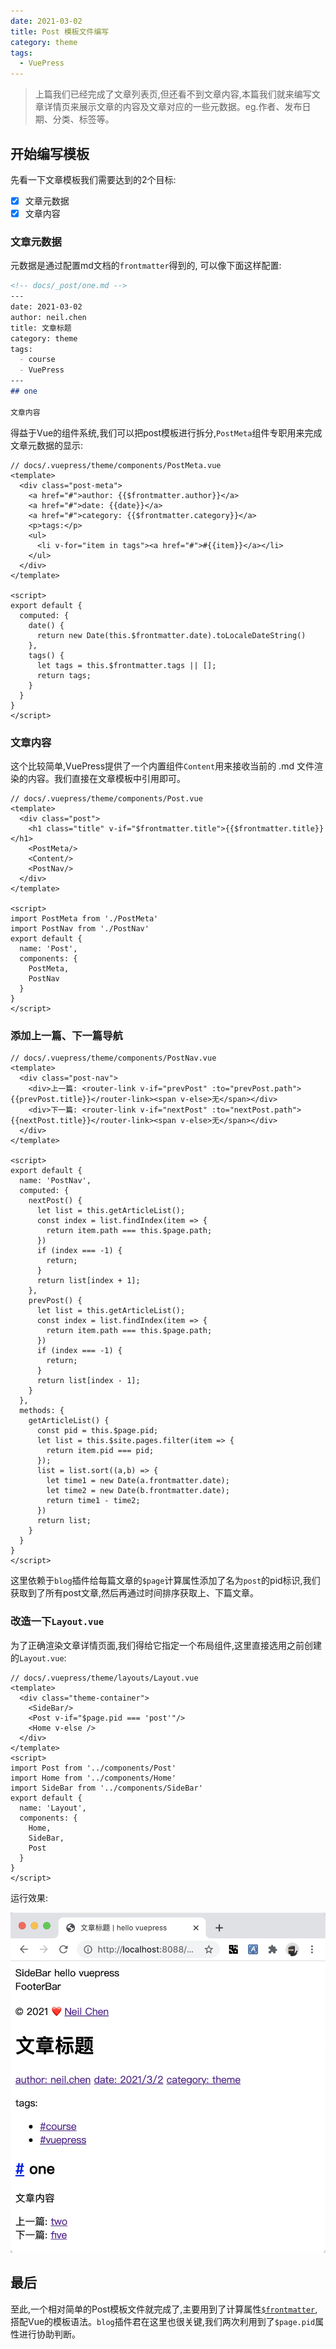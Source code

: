 ```yaml
---
date: 2021-03-02
title: Post 模板文件编写
category: theme
tags:
  - VuePress
---
```


> 上篇我们已经完成了文章列表页,但还看不到文章内容,本篇我们就来编写文章详情页来展示文章的内容及文章对应的一些元数据。eg.作者、发布日期、分类、标签等。

<!-- more -->

## 开始编写模板

先看一下文章模板我们需要达到的2个目标:

- [x] 文章元数据
- [x] 文章内容

### 文章元数据

元数据是通过配置md文档的`frontmatter`得到的, 可以像下面这样配置:

``` md {2-10}
<!-- docs/_post/one.md -->
---
date: 2021-03-02
author: neil.chen
title: 文章标题
category: theme
tags:
  - course
  - VuePress
---
## one 

文章内容

```

得益于Vue的组件系统,我们可以把post模板进行拆分,`PostMeta`组件专职用来完成文章元数据的显示:

``` vue
// docs/.vuepress/theme/components/PostMeta.vue
<template>
  <div class="post-meta">
    <a href="#">author: {{$frontmatter.author}}</a>
    <a href="#">date: {{date}}</a>
    <a href="#">category: {{$frontmatter.category}}</a>
    <p>tags:</p>
    <ul>
      <li v-for="item in tags"><a href="#">#{{item}}</a></li>
    </ul>
  </div>
</template>

<script>
export default {
  computed: {
    date() {
      return new Date(this.$frontmatter.date).toLocaleDateString()
    },
    tags() {
      let tags = this.$frontmatter.tags || [];
      return tags;
    }
  }
}
</script>
```

### 文章内容

这个比较简单,VuePress提供了一个内置组件`Content`用来接收当前的 .md 文件渲染的内容。我们直接在文章模板中引用即可。

``` vue
// docs/.vuepress/theme/components/Post.vue
<template>
  <div class="post">
    <h1 class="title" v-if="$frontmatter.title">{{$frontmatter.title}}</h1>
    <PostMeta/>
    <Content/>
    <PostNav/>
  </div>
</template>

<script>
import PostMeta from './PostMeta'
import PostNav from './PostNav'
export default {
  name: 'Post',
  components: {
    PostMeta,
    PostNav
  }
}
</script>
```

### 添加上一篇、下一篇导航

``` vue
// docs/.vuepress/theme/components/PostNav.vue
<template>
  <div class="post-nav">
    <div>上一篇: <router-link v-if="prevPost" :to="prevPost.path">{{prevPost.title}}</router-link><span v-else>无</span></div>
    <div>下一篇: <router-link v-if="nextPost" :to="nextPost.path">{{nextPost.title}}</router-link><span v-else>无</span></div>
  </div>
</template>

<script>
export default {
  name: 'PostNav',
  computed: {
    nextPost() {
      let list = this.getArticleList();
      const index = list.findIndex(item => {
        return item.path === this.$page.path;
      })
      if (index === -1) {
        return;
      }
      return list[index + 1];
    },
    prevPost() {
      let list = this.getArticleList();
      const index = list.findIndex(item => {
        return item.path === this.$page.path;
      })
      if (index === -1) {
        return;
      }
      return list[index - 1];
    }
  },
  methods: {
    getArticleList() {
      const pid = this.$page.pid;
      let list = this.$site.pages.filter(item => {
        return item.pid === pid;
      });
      list = list.sort((a,b) => {
        let time1 = new Date(a.frontmatter.date);
        let time2 = new Date(b.frontmatter.date);
        return time1 - time2;
      })
      return list;
    }
  }
}
</script>
```

这里依赖于`blog`插件给每篇文章的`$page`计算属性添加了名为`post`的pid标识,我们获取到了所有post文章,然后再通过时间排序获取上、下篇文章。

### 改造一下`Layout.vue`

为了正确渲染文章详情页面,我们得给它指定一个布局组件,这里直接选用之前创建的`Layout.vue`:

``` vue {5,6,10,14,18}
// docs/.vuepress/theme/layouts/Layout.vue
<template>
  <div class="theme-container">
    <SideBar/>
    <Post v-if="$page.pid === 'post'"/>
    <Home v-else />
  </div>
</template>
<script>
import Post from '../components/Post'
import Home from '../components/Home'
import SideBar from '../components/SideBar'
export default {
  name: 'Layout',
  components: {
    Home,
    SideBar,
    Post
  }
}
</script>
```

运行效果:

![文章截图](/images/learning/post.png)

## 最后

至此,一个相对简单的Post模板文件就完成了,主要用到了计算属性[`$frontmatter`](/post/2021/01/01/theme-learning-concept.html#front-matter),搭配Vue的模板语法。`blog`插件君在这里也很关键,我们两次利用到了`$page.pid`属性进行协助判断。
